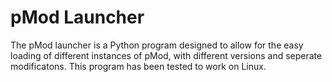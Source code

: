 # pMod Launcher
The pMod launcher is a Python program designed to allow for the easy loading of different instances of pMod, with different versions and seperate
modificatons. This program has been tested to work on Linux.
